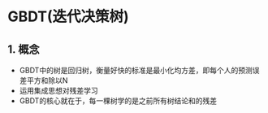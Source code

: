 # GBDT(迭代决策树)

## 1. 概念
- GBDT中的树是回归树，衡量好快的标准是最小化均方差，即每个人的预测误差平方和除以N
- 运用集成思想对残差学习
- GBDT的核心就在于，每一棵树学的是之前所有树结论和的残差